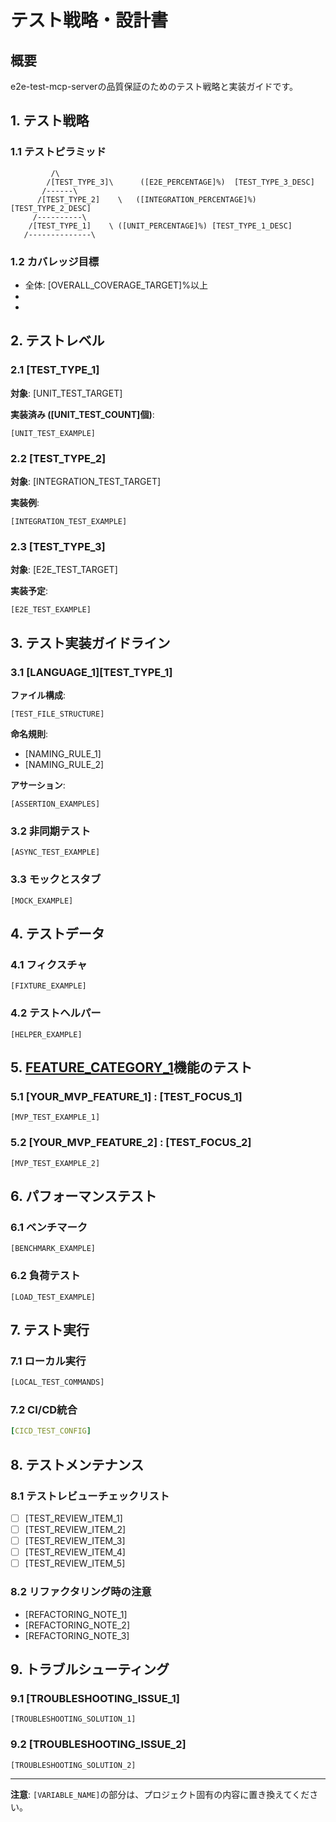 # テスト戦略・設計書

## 概要

e2e-test-mcp-serverの品質保証のためのテスト戦略と実装ガイドです。

## 1. テスト戦略

### 1.1 テストピラミッド

```
         /\
        /[TEST_TYPE_3]\      ([E2E_PERCENTAGE]%)  [TEST_TYPE_3_DESC]
       /------\
      /[TEST_TYPE_2]    \   ([INTEGRATION_PERCENTAGE]%) [TEST_TYPE_2_DESC]
     /----------\
    /[TEST_TYPE_1]    \ ([UNIT_PERCENTAGE]%) [TEST_TYPE_1_DESC]
   /--------------\
```

### 1.2 カバレッジ目標

- 全体: [OVERALL_COVERAGE_TARGET]%以上
- [FEATURE_CATEGORY_1]: [COVERAGE_TARGET_1]%以上
- [FEATURE_CATEGORY_2]: [COVERAGE_TARGET_2]%以上

## 2. テストレベル

### 2.1 [TEST_TYPE_1]

**対象**: [UNIT_TEST_TARGET]

**実装済み ([UNIT_TEST_COUNT]個)**:
```[TEST_LANGUAGE_1]
[UNIT_TEST_EXAMPLE]
```

### 2.2 [TEST_TYPE_2]

**対象**: [INTEGRATION_TEST_TARGET]

**実装例**:
```[TEST_LANGUAGE_2]
[INTEGRATION_TEST_EXAMPLE]
```

### 2.3 [TEST_TYPE_3]

**対象**: [E2E_TEST_TARGET]

**実装予定**:
```[TEST_LANGUAGE_3]
[E2E_TEST_EXAMPLE]
```

## 3. テスト実装ガイドライン

### 3.1 [LANGUAGE_1][TEST_TYPE_1]

**ファイル構成**:
```
[TEST_FILE_STRUCTURE]
```

**命名規則**:
- [NAMING_RULE_1]
- [NAMING_RULE_2]

**アサーション**:
```[LANGUAGE_1]
[ASSERTION_EXAMPLES]
```

### 3.2 非同期テスト

```[LANGUAGE_1]
[ASYNC_TEST_EXAMPLE]
```

### 3.3 モックとスタブ

```[LANGUAGE_1]
[MOCK_EXAMPLE]
```

## 4. テストデータ

### 4.1 フィクスチャ

```[LANGUAGE_1]
[FIXTURE_EXAMPLE]
```

### 4.2 テストヘルパー

```[LANGUAGE_1]
[HELPER_EXAMPLE]
```

## 5. [FEATURE_CATEGORY_1]機能のテスト

### 5.1 [YOUR_MVP_FEATURE_1] <!-- 例: ツール実行システム -->: [TEST_FOCUS_1]

```[LANGUAGE_1]
[MVP_TEST_EXAMPLE_1]
```

### 5.2 [YOUR_MVP_FEATURE_2] <!-- 例: リソース管理 -->: [TEST_FOCUS_2]

```[TEST_LANGUAGE_3]
[MVP_TEST_EXAMPLE_2]
```

## 6. パフォーマンステスト

### 6.1 ベンチマーク

```[LANGUAGE_1]
[BENCHMARK_EXAMPLE]
```

### 6.2 負荷テスト

```[LANGUAGE_1]
[LOAD_TEST_EXAMPLE]
```

## 7. テスト実行

### 7.1 ローカル実行

```bash
[LOCAL_TEST_COMMANDS]
```

### 7.2 CI/CD統合

```yaml
[CICD_TEST_CONFIG]
```

## 8. テストメンテナンス

### 8.1 テストレビューチェックリスト

- [ ] [TEST_REVIEW_ITEM_1]
- [ ] [TEST_REVIEW_ITEM_2]
- [ ] [TEST_REVIEW_ITEM_3]
- [ ] [TEST_REVIEW_ITEM_4]
- [ ] [TEST_REVIEW_ITEM_5]

### 8.2 リファクタリング時の注意

- [REFACTORING_NOTE_1]
- [REFACTORING_NOTE_2]
- [REFACTORING_NOTE_3]

## 9. トラブルシューティング

### 9.1 [TROUBLESHOOTING_ISSUE_1]

```[LANGUAGE_1]
[TROUBLESHOOTING_SOLUTION_1]
```

### 9.2 [TROUBLESHOOTING_ISSUE_2]

```[LANGUAGE_1]
[TROUBLESHOOTING_SOLUTION_2]
```

---

**注意**: `[VARIABLE_NAME]`の部分は、プロジェクト固有の内容に置き換えてください。